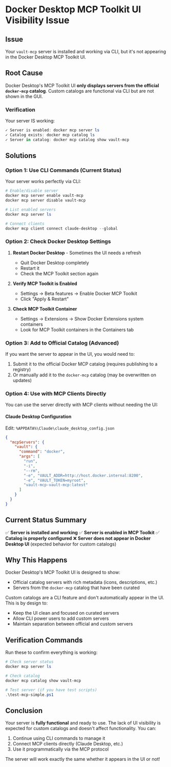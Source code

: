 # Docker Desktop MCP Toolkit UI Visibility Issue

## Issue

Your `vault-mcp` server is installed and working via CLI, but it's not appearing in the Docker Desktop MCP Toolkit UI.

## Root Cause

Docker Desktop's MCP Toolkit UI **only displays servers from the official `docker-mcp` catalog**. Custom catalogs are functional via CLI but are not shown in the GUI.

### Verification

Your server IS working:
```powershell
✓ Server is enabled: docker mcp server ls
✓ Catalog exists: docker mcp catalog ls
✓ Server in catalog: docker mcp catalog show vault-mcp
```

## Solutions

### Option 1: Use CLI Commands (Current Status)

Your server works perfectly via CLI:

```powershell
# Enable/disable server
docker mcp server enable vault-mcp
docker mcp server disable vault-mcp

# List enabled servers
docker mcp server ls

# Connect clients
docker mcp client connect claude-desktop --global
```

### Option 2: Check Docker Desktop Settings

1. **Restart Docker Desktop** - Sometimes the UI needs a refresh
   - Quit Docker Desktop completely
   - Restart it
   - Check the MCP Toolkit section again

2. **Verify MCP Toolkit is Enabled**
   - Settings → Beta features → Enable Docker MCP Toolkit
   - Click "Apply & Restart"

3. **Check MCP Toolkit Container**
   - Settings → Extensions → Show Docker Extensions system containers
   - Look for MCP Toolkit containers in the Containers tab

### Option 3: Add to Official Catalog (Advanced)

If you want the server to appear in the UI, you would need to:
1. Submit it to the official Docker MCP catalog (requires publishing to a registry)
2. Or manually add it to the `docker-mcp` catalog (may be overwritten on updates)

### Option 4: Use with MCP Clients Directly

You can use the server directly with MCP clients without needing the UI:

#### Claude Desktop Configuration

Edit: `%APPDATA%\Claude\claude_desktop_config.json`

```json
{
  "mcpServers": {
    "vault": {
      "command": "docker",
      "args": [
        "run",
        "-i",
        "--rm",
        "-e", "VAULT_ADDR=http://host.docker.internal:8200",
        "-e", "VAULT_TOKEN=myroot",
        "vault-mcp-vault-mcp:latest"
      ]
    }
  }
}
```

## Current Status Summary

✅ **Server is installed and working**
✅ **Server is enabled in MCP Toolkit**
✅ **Catalog is properly configured**
❌ **Server does not appear in Docker Desktop UI** (expected behavior for custom catalogs)

## Why This Happens

Docker Desktop's MCP Toolkit UI is designed to show:
- Official catalog servers with rich metadata (icons, descriptions, etc.)
- Servers from the `docker-mcp` catalog that have been curated

Custom catalogs are a CLI feature and don't automatically appear in the UI. This is by design to:
- Keep the UI clean and focused on curated servers
- Allow CLI power users to add custom servers
- Maintain separation between official and custom servers

## Verification Commands

Run these to confirm everything is working:

```powershell
# Check server status
docker mcp server ls

# Check catalog
docker mcp catalog show vault-mcp

# Test server (if you have test scripts)
.\test-mcp-simple.ps1
```

## Conclusion

Your server is **fully functional** and ready to use. The lack of UI visibility is expected for custom catalogs and doesn't affect functionality. You can:

1. Continue using CLI commands to manage it
2. Connect MCP clients directly (Claude Desktop, etc.)
3. Use it programmatically via the MCP protocol

The server will work exactly the same whether it appears in the UI or not!

